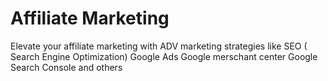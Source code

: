 # Affiliate Marketing
Elevate your affiliate marketing with ADV marketing strategies like
SEO ( Search Engine Optimization)
Google Ads
Google merschant center
Google Search Console and others
